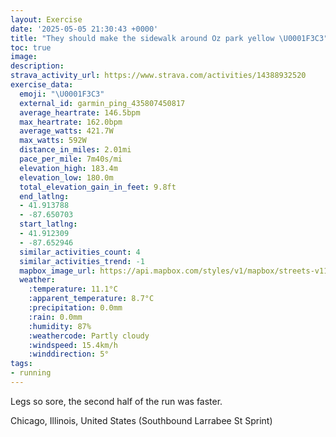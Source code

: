 ```yaml
---
layout: Exercise
date: '2025-05-05 21:30:43 +0000'
title: "They should make the sidewalk around Oz park yellow \U0001F3C3"
toc: true
image:
description:
strava_activity_url: https://www.strava.com/activities/14388932520
exercise_data:
  emoji: "\U0001F3C3"
  external_id: garmin_ping_435807450817
  average_heartrate: 146.5bpm
  max_heartrate: 162.0bpm
  average_watts: 421.7W
  max_watts: 592W
  distance_in_miles: 2.01mi
  pace_per_mile: 7m40s/mi
  elevation_high: 183.4m
  elevation_low: 180.0m
  total_elevation_gain_in_feet: 9.8ft
  end_latlng:
  - 41.913788
  - -87.650703
  start_latlng:
  - 41.912309
  - -87.652946
  similar_activities_count: 4
  similar_activities_trend: -1
  mapbox_image_url: https://api.mapbox.com/styles/v1/mapbox/streets-v11/static/path-5+787af2-1.0(yly~Flw~uOu%40H%5DCm%40R%7DAQs%40%40cBFMA%5BHk%40Fw%40%3FSBaBBUDWG_%40C%5BBOD_%40%3Fg%40E%7DB%40i%40%40OFg%40MCCEs%40Ic%40%3F%7D%40GcAAgBC%7B%40DeCE%7DBBeAAg%40BmAA_%40Fo%40%3FsAKmBCiAEKMCU%3FUDeAKWBc%40TOD%7BA%40KCSUKw%40GaDFiDIyCDqAFWPYJGpBIX%3FLCZ%40%5CElA%40lAI%60%40%3FhDOb%40%3FbAFnAEl%40%3F%60CE%60AB%60%40AhB%40fCS%60AC~B%40d%40APDHNBV%40%60GDz%40%3FfBD%60%40Ep%40Ax%40Ep%40%40dAAj%40Ft%40G~%40%40h%40Dj%40Al%40),pin-s-s+e5b22e(-87.65319,41.91453),pin-s-f+89ae00(-87.64877999999996,41.913830000000004)/auto/800x800?access_token=pk.eyJ1Ijoiam9zaGJlY2ttYW4iLCJhIjoiY205eWR2aDd1MWZ6djJrbXc4a3M0bWZleiJ9.XiG9OWkNcZk2QzjJbxLB4A
  weather:
    :temperature: 11.1°C
    :apparent_temperature: 8.7°C
    :precipitation: 0.0mm
    :rain: 0.0mm
    :humidity: 87%
    :weathercode: Partly cloudy
    :windspeed: 15.4km/h
    :winddirection: 5°
tags:
- running
---
```

Legs so sore, the second half of the run was faster.

Chicago, Illinois, United States (Southbound Larrabee St Sprint)
